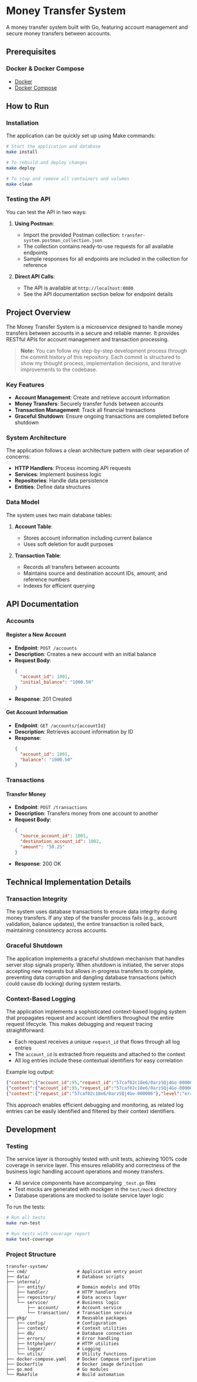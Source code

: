 # Money Transfer System

A money transfer system built with Go, featuring account management and secure money transfers between accounts.

## Prerequisites

### Docker & Docker Compose
- [Docker](https://docs.docker.com/get-docker/)
- [Docker Compose](https://docs.docker.com/compose/install/)

## How to Run

### Installation

The application can be quickly set up using Make commands:

```bash
# Start the application and database
make install

# To rebuild and deploy changes
make deploy

# To stop and remove all containers and volumes
make clean
```

### Testing the API

You can test the API in two ways:

1. **Using Postman**:
   - Import the provided Postman collection: `transfer-system.postman_collection.json`
   - The collection contains ready-to-use requests for all available endpoints
   - Sample responses for all endpoints are included in the collection for reference

2. **Direct API Calls**:
   - The API is available at `http://localhost:8080`
   - See the API documentation section below for endpoint details

## Project Overview

The Money Transfer System is a microservice designed to handle money transfers between accounts in a secure and reliable manner. It provides RESTful APIs for account management and transaction processing.

> **Note:** You can follow my step-by-step development process through the commit history of this repository. Each commit is structured to show my thought process, implementation decisions, and iterative improvements to the codebase.

### Key Features

- **Account Management**: Create and retrieve account information
- **Money Transfers**: Securely transfer funds between accounts
- **Transaction Management**: Track all financial transactions
- **Graceful Shutdown**: Ensure ongoing transactions are completed before shutdown

### System Architecture

The application follows a clean architecture pattern with clear separation of concerns:

- **HTTP Handlers**: Process incoming API requests
- **Services**: Implement business logic
- **Repositories**: Handle data persistence
- **Entities**: Define data structures

### Data Model

The system uses two main database tables:

1. **Account Table**:
   - Stores account information including current balance
   - Uses soft deletion for audit purposes

2. **Transaction Table**:
   - Records all transfers between accounts
   - Maintains source and destination account IDs, amount, and reference numbers
   - Indexes for efficient querying

## API Documentation

### Accounts

#### Register a New Account
- **Endpoint**: `POST /accounts`
- **Description**: Creates a new account with an initial balance
- **Request Body**:
  ```json
  {
    "account_id": 1001,
    "initial_balance": "1000.50"
  }
  ```
- **Response**: 201 Created

#### Get Account Information
- **Endpoint**: `GET /accounts/{accountId}`
- **Description**: Retrieves account information by ID
- **Response**:
  ```json
  {
    "account_id": 1001,
    "balance": "1000.50"
  }
  ```

### Transactions

#### Transfer Money
- **Endpoint**: `POST /transactions`
- **Description**: Transfers money from one account to another
- **Request Body**:
  ```json
  {
    "source_account_id": 1001,
    "destination_account_id": 1002,
    "amount": "50.25"
  }
  ```
- **Response**: 200 OK

## Technical Implementation Details

### Transaction Integrity

The system uses database transactions to ensure data integrity during money transfers. If any step of the transfer process fails (e.g., account validation, balance updates), the entire transaction is rolled back, maintaining consistency across accounts.

### Graceful Shutdown

The application implements a graceful shutdown mechanism that handles server stop signals properly. When shutdown is initiated, the server stops accepting new requests but allows in-progress transfers to complete, preventing data corruption and dangling database transactions (which could cause db locking) during system restarts.

### Context-Based Logging

The application implements a sophisticated context-based logging system that propagates request and account identifiers throughout the entire request lifecycle. This makes debugging and request tracing straightforward:

- Each request receives a unique `request_id` that flows through all log entries
- The `account_id` is extracted from requests and attached to the context
- All log entries include these contextual identifiers for easy correlation

Example log output:
```json
{"context":{"account_id":95,"request_id":"57caf02c18e6/0arzSQj4Go-000006"},"level":"error","msg":"failed to insert account, err: dial tcp: lookup postgres on 127.0.0.11:53: no such host","source":"/app/internal/service/account/account.go:23","time":"2025-06-09T00:09:39Z"}
{"context":{"account_id":95,"request_id":"57caf02c18e6/0arzSQj4Go-000006"},"level":"error","msg":"Failed to register account, err: dial tcp: lookup postgres on 127.0.0.11:53: no such host","source":"/app/internal/handler/http/handler.go:63","time":"2025-06-09T00:09:39Z"}
{"context":{"request_id":"57caf02c18e6/0arzSQj4Go-000006"},"level":"error","msg":"Request: GET /accounts/95 - 500 | 109.335417ms | 192.168.65.1:57251","source":"/app/pkg/httphelper/helper.go:76","time":"2025-06-09T00:09:39Z"}
```

This approach enables efficient debugging and monitoring, as related log entries can be easily identified and filtered by their context identifiers.

## Development

### Testing

The service layer is thoroughly tested with unit tests, achieving 100% code coverage in service layer. This ensures reliability and correctness of the business logic handling account operations and money transfers.

- All service components have accompanying `_test.go` files
- Test mocks are generated with mockgen in the `test/mock` directory
- Database operations are mocked to isolate service layer logic

To run the tests:

```bash
# Run all tests
make run-test

# Run tests with coverage report
make test-coverage
```

### Project Structure

```
transfer-system/
├── cmd/                   # Application entry point
├── data/                  # Database scripts
├── internal/
│   ├── entity/            # Domain models and DTOs
│   ├── handler/           # HTTP handlers
│   ├── repository/        # Data access layer
│   └── service/           # Business logic
│       ├── account/       # Account service
│       └── transaction/   # Transaction service
├── pkg/                   # Reusable packages
│   ├── config/            # Configuration
│   ├── context/           # Context utilities
│   ├── db/                # Database connection
│   ├── errors/            # Error handling
│   ├── httphelper/        # HTTP utilities
│   ├── logger/            # Logging
│   └── utils/             # Utility functions
├── docker-compose.yaml    # Docker Compose configuration
├── Dockerfile             # Docker image definition
├── go.mod                 # Go modules
└── Makefile               # Build automation
```

